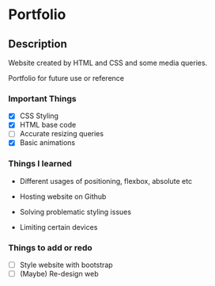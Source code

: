 # Portfolio #
## Description ##
Website created by HTML and CSS and some media queries.

Portfolio for future use or reference

### Important Things ###
- [x] CSS Styling
- [x] HTML base code
- [ ] Accurate resizing queries 
- [x] Basic animations

### Things I learned ###
- Different usages of positioning, flexbox, absolute etc

- Hosting website on Github

- Solving problematic styling issues

- Limiting certain devices 

### Things to add or redo ###
- [ ] Style website with bootstrap
- [ ] (Maybe) Re-design web
